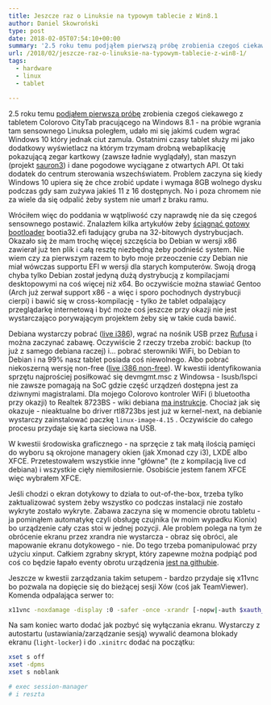 ```yaml
---
title: Jeszcze raz o Linuksie na typowym tablecie z Win8.1
author: Daniel Skowroński
type: post
date: 2018-02-05T07:54:10+00:00
summary: '2.5 roku temu podjąłem pierwszą próbę zrobienia czegoś ciekawego z tabletem Colorovo CityTab pracującego na Windows 8.1 - na próbie wgrania tam sensownego Linuksa poległem, udało mi się jakimś cudem wgrać Windows 10 który jednak ciut zamula. Ostatnimi czasy tablet służy mi jako dodatkowy wyświetlacz na którym trzymam drobną webaplikację pokazującą zegar kartkowy (zawsze ładnie wyglądały), stan maszyn (projekt sauron3) i dane pogodowe wyciągane z otwartych API. Ot taki dodatek do centrum sterowania wszechświatem. Problem zaczyna się kiedy Windows 10 upiera się że chce zrobić update i wymaga 8GB wolnego dysku podczas gdy sam zużywa jakieś 11 z 16 dostępnych. No i poza chromem nie za wiele da się odpalić żeby system nie umarł z braku ramu.'
url: /2018/02/jeszcze-raz-o-linuksie-na-typowym-tablecie-z-win8-1/
tags:
  - hardware
  - linux
  - tablet

---
```

2.5 roku temu [podjąłem pierwszą próbę][1] zrobienia czegoś ciekawego z tabletem Colorovo CityTab pracującego na Windows 8.1 - na próbie wgrania tam sensownego Linuksa poległem, udało mi się jakimś cudem wgrać Windows 10 który jednak ciut zamula. Ostatnimi czasy tablet służy mi jako dodatkowy wyświetlacz na którym trzymam drobną webaplikację pokazującą zegar kartkowy (zawsze ładnie wyglądały), stan maszyn (projekt [sauron3][2]) i dane pogodowe wyciągane z otwartych API. Ot taki dodatek do centrum sterowania wszechświatem. Problem zaczyna się kiedy Windows 10 upiera się że chce zrobić update i wymaga 8GB wolnego dysku podczas gdy sam zużywa jakieś 11 z 16 dostępnych. No i poza chromem nie za wiele da się odpalić żeby system nie umarł z braku ramu.

Wróciłem więc do poddania w wątpliwość czy naprawdę nie da się czegoś sensownego postawić. Znalazłem kilka artykułów żeby [ściągnąć gotowy bootloader][3] bootia32.efi ładujący gruba na 32-bitowych dystrybucjach. Okazało się że mam trochę więcej szczęścia bo Debian w wersji x86 zawierał już ten plik i całą resztę niezbędną żeby podnieść system. Nie wiem czy za pierwszym razem to było moje przeoczenie czy Debian nie miał wówczas supportu EFI w wersji dla starych komputerów. Swoją drogą chyba tylko Debian został jedyną dużą dystrybucją z kompilacjami desktopowymi na coś więcej niż x64. Bo oczywiście można stawiać Gentoo (Arch już zerwał support x86 - a więc i sporo pochodnych dystrybucji cierpi) i bawić się w cross-kompilację - tylko że tablet odpalający przeglądarkę internetową i być może coś jeszcze przy okazji nie jest wystarczająco porywającym projektem żeby się w takie cuda bawić.

Debiana wystarczy pobrać ([live i386][4]), wgrać na nośnik USB przez [Rufusa][5] i można zaczynać zabawę. Oczywiście 2 rzeczy trzeba zrobić: backup (to już z samego debiana raczej) i... pobrać sterowniki WiFi, bo Debian to Debian i na 99% nasz tablet posiada coś niewolnego. Albo pobrać niekoszerną wersję non-free ([live i386 non-free][6]). W kwestii identyfikowania sprzętu najprościej posiłkować się devmgmt.msc z Windowsa - lsusb/lspci nie zawsze pomagają na SoC gdzie część urządzeń dostępna jest za dziwnymi magistralami. Dla mojego Colorovo kontroler WiFi (i bluetootha przy okazji) to Realtek 8723BS - wiki debiana [ma instrukcje][7]. Chociaż jak się okazuje - nieaktualne bo driver rtl8723bs jest już w kernel-next, na debianie wystarczy zainstalować paczkę `linux-image-4.15` . Oczywiście do całego procesu przydaje się karta sieciowa na USB.

W kwestii środowiska graficznego - na sprzęcie z tak małą ilością pamięci do wyboru są okrojone managery okien (jak Xmonad czy i3), LXDE albo XFCE. Przetestowałem wszystkie inne "główne" (te z kompilacją live cd debiana) i wszystkie cięły niemiłosiernie. Osobiście jestem fanem XFCE więc wybrałem XFCE.

Jeśli chodzi o ekran dotykowy to działa to out-of-the-box, trzeba tylko zaktualizować system żeby wszystko co podczas instalacji nie zostało wykryte zostało wykryte. Zabawa zaczyna się w momencie obrotu tabletu - ja pominąłem automatykę czyli obsługę czujnika (w moim wypadku Kionix) bo urządzenie cały czas stoi w jednej pozycji. Ale problem polega na tym że obrócenie ekranu przez xrandra nie wystarcza - obraz się obróci, ale mapowanie ekranu dotykowego - nie. Do tego trzeba pomanipulować przy użyciu xinput. Całkiem zgrabny skrypt, który zapewne można podpiąć pod coś co będzie łapało eventy obrotu urządzenia [jest na githubie][8].

Jeszcze w kwestii zarządzania takim setupem - bardzo przydaje się x11vnc bo pozwala na dopięcie się do bieżącej sesji Xów (coś jak TeamViewer). Komenda odpalająca serwer to:

```bash
x11vnc -noxdamage -display :0 -safer -once -xrandr [-nopw|-auth $xauth_file]
```


Na sam koniec warto dodać jak pozbyć się wyłączania ekranu. Wystarczy z autostartu (ustawiania/zarządzanie sesją) wywalić deamona blokady ekranu (`light-locker`) i do `.xinitrc`  dodać na początku:

```bash
xset s off         
xset -dpms
xset s noblank

# exec session-manager 
# i reszta
```


 [1]: /2015/06/uruchamianie-czegokolwiek-poza-windowsem-na-tablecie-typu-win8-1-z-uefi/
 [2]: https://github.com/danielskowronski/sauron3
 [3]: https://askubuntu.com/a/775507
 [4]: https://cdimage.debian.org/debian-cd/current-live/i386/iso-hybrid/
 [5]: https://rufus.akeo.ie
 [6]: https://cdimage.debian.org/images/unofficial/non-free/images-including-firmware/9.3.0-live+nonfree/i386/
 [7]: https://wiki.debian.org/InstallingDebianOn/Lenovo/100S-11IBY/jessie#WiFi
 [8]: https://gist.github.com/mildmojo/48e9025070a2ba40795c
